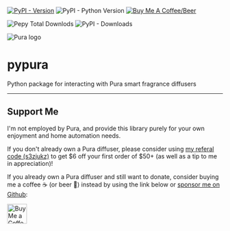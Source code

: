 [![PyPI - Version](https://img.shields.io/pypi/v/pypura?style=for-the-badge)](https://pypi.org/project/pypura/)
![PyPI - Python Version](https://img.shields.io/pypi/pyversions/pypura?style=for-the-badge)
[![Buy Me A Coffee/Beer](https://img.shields.io/badge/Buy_Me_A_☕/🍺-F16061?style=for-the-badge&logo=ko-fi&logoColor=white&labelColor=grey)](https://ko-fi.com/natekspencer)

![Pepy Total Downlods](https://img.shields.io/pepy/dt/pypura?style=flat-square)
![PyPI - Downloads](https://img.shields.io/pypi/dm/pypura?style=flat-square)

<picture>
  <source media="(prefers-color-scheme: dark)" srcset="https://brands.home-assistant.io/pura/dark_logo.png">
  <img alt="Pura logo" src="https://brands.home-assistant.io/pura/logo.png">
</picture>

# pypura

Python package for interacting with Pura smart fragrance diffusers

---

## Support Me

I'm not employed by Pura, and provide this library purely for your own enjoyment and home automation needs.

If you don't already own a Pura diffuser, please consider using [my referal code (s3zjukz)](http://rwrd.io/s3zjukz) to get $6 off your first order of $50+ (as well as a tip to me in appreciation)!

If you already own a Pura diffuser and still want to donate, consider buying me a coffee ☕ (or beer 🍺) instead by using the link below or [sponsor me on Github](https://github.com/sponsors/natekspencer):

<a href='https://ko-fi.com/natekspencer' target='_blank'><img height='35' style='border:0px;height:46px;' src='https://az743702.vo.msecnd.net/cdn/kofi3.png?v=0' border='0' alt='Buy Me a Coffee at ko-fi.com' />
